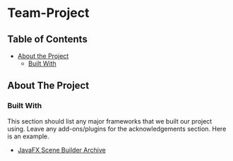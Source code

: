 # Team-Project

<!-- TABLE OF CONTENTS -->
## Table of Contents
* [About the Project](#about-the-project)
  * [Built With](#built-with)

<!-- ABOUT THE PROJECT -->
## About The Project

### Built With
This section should list any major frameworks that we built our project using. Leave any add-ons/plugins for the acknowledgements section. Here is an example.
* [JavaFX Scene Builder Archive](https://www.oracle.com/java/technologies/javafxscenebuilder-1x-archive-downloads.html)

